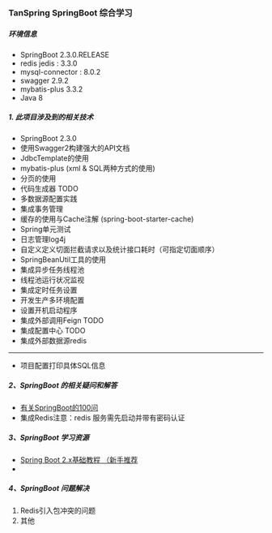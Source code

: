 ### TanSpring SpringBoot 综合学习

##### 环境信息
- SpringBoot 2.3.0.RELEASE
- redis jedis : 3.3.0
- mysql-connector : 8.0.2
- swagger 2.9.2
- mybatis-plus 3.3.2
- Java 8




##### 1. 此项目涉及到的相关技术
 
- SpringBoot 2.3.0
- 使用Swagger2构建强大的API文档
- JdbcTemplate的使用
- mybatis-plus (xml & SQL两种方式的使用)
- 分页的使用
- 代码生成器 TODO
- 多数据源配置实践
- 集成事务管理
- 缓存的使用与Cache注解 (spring-boot-starter-cache)
- Spring单元测试
- 日志管理log4j
- 自定义定义切面拦截请求以及统计接口耗时（可指定切面顺序）
- SpringBeanUtil工具的使用 
- 集成异步任务线程池
- 线程池运行状况监视
- 集成定时任务设置
- 开发生产多环境配置
- 设置开机启动程序
- 集成外部调用Feign TODO
- 集成配置中心 TODO
- 集成外部数据源redis 

---
- 项目配置打印具体SQL信息



##### 2、SpringBoot 的相关疑问和解答
- [有关SpringBoot的100问](https://zhengqiang.blog.csdn.net/article/details/108652960)
- 集成Redis注意：redis 服务需先启动并带有密码认证




##### 3、SpringBoot 学习资源

 - [Spring Boot 2.x基础教程 （新手推荐](http://blog.didispace.com/spring-boot-learning-2x/)
 - [](https://github.com/dyc87112/SpringBoot-Learning/tree/master/2.1.x)



##### 4、SpringBoot 问题解决
1. Redis引入包冲突的问题
2. 其他